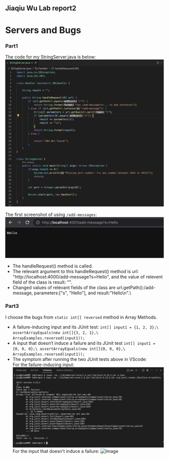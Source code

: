 ## Jiaqiu Wu Lab report2
# Servers and Bugs

### Part1
The code for my StringServer.java is below:
![Image](fig4.png)

The first screenshot of using `/add-messages`:
![Image](fig5.png)
- The handleRequest() method is called.
- The relevant argument to this handleRequest() method is url: "http://localhost:4000/add-message?s=Hello",
and the value of relevent field of the class is result: "".
- Changed values of relevant fields of the class are url.getPath():/add-message, parameters:["s", "Hello"],
and result:"Hello\n".\

### Part3
I choose the bugs from `static int[] reversed` method in Array Methods.
- A failure-inducing input and its JUnit test:
  `int[] input1 = {1, 2, 3};\
   assertArrayEquals(new int[]{3, 2, 1},\ 
   ArrayExamples.reversed(input1));`
- A input that doesn’t induce a failure and its JUnit test
  `int[] input1 = {0, 0, 0};\
   assertArrayEquals(new int[]{0, 0, 0},\ 
   ArrayExamples.reversed(input1));`
- The symptom after running the two JUnit tests above in VScode:\
  For the failure-inducing input:
  ![Image](fig7.png)
  For the input that doesn’t induce a failure:
  ![Image]()
  
    
